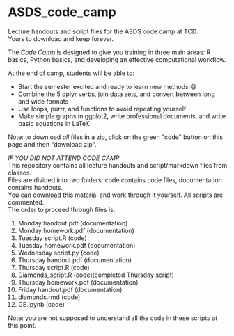 # ASDS_code_camp
Lecture handouts and script files for the ASDS code camp at TCD.\
Yours to download and keep forever.

The *Code Camp* is designed to give you training in three main areas: R basics, Python basics, and developing an effective computational workflow.

At the end of camp, students will be able to:

- Start the semester excited and ready to learn new methods :smile:
- Combine the 5 dplyr verbs, join data sets, and convert between long and wide formats
- Use loops, purrr, and functions to avoid repeating yourself
- Make simple graphs in ggplot2, write professional documents, and write basic equations in LaTeX

Note: to download *all* files in a zip, click on the green "code" button on this page and then "download zip".

*IF YOU DID NOT ATTEND CODE CAMP* \
This repository contains all lecture handouts and script/markdown files from classes.\
Files are divided into two folders: code contains code files, documentation contains handouts.\
You can download this material and work through it yourself. All scripts are commented.\
The order to proceed through files is:
1) Monday handout.pdf (documentation)
2) Monday homework.pdf (documentation)
3) Tuesday script.R (code)
4) Tuesday homework.pdf (documentation)
5) Wednesday script.py (code)
6) Thursday handout.pdf (documentation)
7) Thursday script.R (code)
8) Diamonds_script.R (code)(completed Thursday script)
9) Thursday homework.pdf (documentation)
10) Friday handout.pdf (documentation)
11) diamonds.rmd (code)
12) GE.ipynb (code)

Note: you are not supposed to understand all the code in these scripts at this point.
